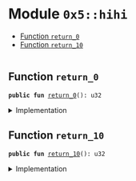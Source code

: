 
<a id="0x5_hihi"></a>

# Module `0x5::hihi`



-  [Function `return_0`](#0x5_hihi_return_0)
-  [Function `return_10`](#0x5_hihi_return_10)


<pre><code></code></pre>



<a id="0x5_hihi_return_0"></a>

## Function `return_0`



<pre><code><b>public</b> <b>fun</b> <a href="hihi.md#0x5_hihi_return_0">return_0</a>(): u32
</code></pre>



<details>
<summary>Implementation</summary>


<pre><code><b>public</b> <b>fun</b> <a href="hihi.md#0x5_hihi_return_0">return_0</a>(): u32 {
    0
}
</code></pre>



</details>

<a id="0x5_hihi_return_10"></a>

## Function `return_10`



<pre><code><b>public</b> <b>fun</b> <a href="hihi.md#0x5_hihi_return_10">return_10</a>(): u32
</code></pre>



<details>
<summary>Implementation</summary>


<pre><code><b>public</b> <b>fun</b> <a href="hihi.md#0x5_hihi_return_10">return_10</a>(): u32 {
    10
}
</code></pre>



</details>
